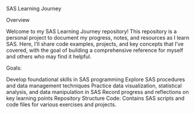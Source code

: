 SAS Learning Journey

Overview

Welcome to my SAS Learning Journey repository! This repository is a personal project to document my progress, notes, and resources as I learn SAS. Here, I’ll share code examples, projects, and key concepts that I’ve covered, with the goal of building a comprehensive reference for myself and others who may find it helpful.

Goals:

Develop foundational skills in SAS programming
Explore SAS procedures and data management techniques
Practice data visualization, statistical analysis, and data manipulation in SAS
Record progress and reflections on key learning points
Repository Structure
Code: Contains SAS scripts and code files for various exercises and projects.

